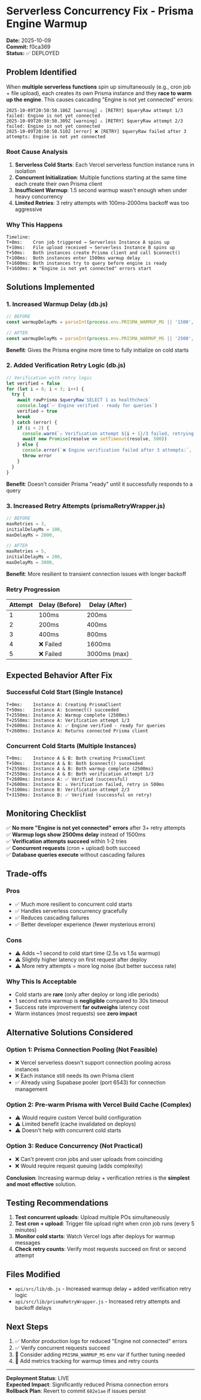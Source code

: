 # Serverless Concurrency Fix - Prisma Engine Warmup

**Date:** 2025-10-09  
**Commit:** f0ca369  
**Status:** ✅ DEPLOYED

## Problem Identified

When **multiple serverless functions** spin up simultaneously (e.g., cron job + file upload), each creates its own Prisma instance and they **race to warm up the engine**. This causes cascading "Engine is not yet connected" errors:

```
2025-10-09T20:50:50.186Z [warning] ⚠️ [RETRY] $queryRaw attempt 1/3 failed: Engine is not yet connected
2025-10-09T20:50:50.309Z [warning] ⚠️ [RETRY] $queryRaw attempt 2/3 failed: Engine is not yet connected
2025-10-09T20:50:50.510Z [error] ❌ [RETRY] $queryRaw failed after 3 attempts: Engine is not yet connected
```

### Root Cause Analysis

1. **Serverless Cold Starts**: Each Vercel serverless function instance runs in isolation
2. **Concurrent Initialization**: Multiple functions starting at the same time each create their own Prisma client
3. **Insufficient Warmup**: 1.5 second warmup wasn't enough when under heavy concurrency
4. **Limited Retries**: 3 retry attempts with 100ms-2000ms backoff was too aggressive

### Why This Happens

```
Timeline:
T+0ms:    Cron job triggered → Serverless Instance A spins up
T+10ms:   File upload received → Serverless Instance B spins up
T+50ms:   Both instances create Prisma client and call $connect()
T+100ms:  Both instances enter 1500ms warmup delay
T+1600ms: Both instances try to query before engine is ready
T+1600ms: ❌ "Engine is not yet connected" errors start
```

## Solutions Implemented

### 1. Increased Warmup Delay (db.js)

```javascript
// BEFORE
const warmupDelayMs = parseInt(process.env.PRISMA_WARMUP_MS || '1500', 10)

// AFTER
const warmupDelayMs = parseInt(process.env.PRISMA_WARMUP_MS || '2500', 10)
```

**Benefit**: Gives the Prisma engine more time to fully initialize on cold starts

### 2. Added Verification Retry Logic (db.js)

```javascript
// Verification with retry logic
let verified = false
for (let i = 0; i < 3; i++) {
  try {
    await rawPrisma.$queryRaw`SELECT 1 as healthcheck`
    console.log(`✅ Engine verified - ready for queries`)
    verified = true
    break
  } catch (error) {
    if (i < 2) {
      console.warn(`⚠️ Verification attempt ${i + 1}/3 failed, retrying in 500ms...`)
      await new Promise(resolve => setTimeout(resolve, 500))
    } else {
      console.error(`❌ Engine verification failed after 3 attempts:`, error.message)
      throw error
    }
  }
}
```

**Benefit**: Doesn't consider Prisma "ready" until it successfully responds to a query

### 3. Increased Retry Attempts (prismaRetryWrapper.js)

```javascript
// BEFORE
maxRetries = 3,
initialDelayMs = 100,
maxDelayMs = 2000,

// AFTER
maxRetries = 5,
initialDelayMs = 200,
maxDelayMs = 3000,
```

**Benefit**: More resilient to transient connection issues with longer backoff

### Retry Progression

| Attempt | Delay (Before) | Delay (After) |
|---------|----------------|---------------|
| 1       | 100ms          | 200ms         |
| 2       | 200ms          | 400ms         |
| 3       | 400ms          | 800ms         |
| 4       | ❌ Failed      | 1600ms        |
| 5       | ❌ Failed      | 3000ms (max)  |

## Expected Behavior After Fix

### Successful Cold Start (Single Instance)
```
T+0ms:    Instance A: Creating PrismaClient
T+50ms:   Instance A: $connect() succeeded
T+2550ms: Instance A: Warmup complete (2500ms)
T+2550ms: Instance A: Verification attempt 1/3
T+2600ms: Instance A: ✅ Engine verified - ready for queries
T+2600ms: Instance A: Returns connected Prisma client
```

### Concurrent Cold Starts (Multiple Instances)
```
T+0ms:    Instance A & B: Both creating PrismaClient
T+50ms:   Instance A & B: Both $connect() succeeded
T+2550ms: Instance A & B: Both warmup complete (2500ms)
T+2550ms: Instance A & B: Both verification attempt 1/3
T+2600ms: Instance A: ✅ Verified (successful)
T+2600ms: Instance B: ⚠️ Verification failed, retry in 500ms
T+3100ms: Instance B: Verification attempt 2/3
T+3150ms: Instance B: ✅ Verified (successful on retry)
```

## Monitoring Checklist

✅ **No more "Engine is not yet connected" errors** after 3+ retry attempts  
✅ **Warmup logs show 2500ms delay** instead of 1500ms  
✅ **Verification attempts succeed** within 1-2 tries  
✅ **Concurrent requests** (cron + upload) both succeed  
✅ **Database queries execute** without cascading failures  

## Trade-offs

### Pros
- ✅ Much more resilient to concurrent cold starts
- ✅ Handles serverless concurrency gracefully
- ✅ Reduces cascading failures
- ✅ Better developer experience (fewer mysterious errors)

### Cons
- ⚠️ Adds ~1 second to cold start time (2.5s vs 1.5s warmup)
- ⚠️ Slightly higher latency on first request after deploy
- ⚠️ More retry attempts = more log noise (but better success rate)

### Why This Is Acceptable
- Cold starts are **rare** (only after deploy or long idle periods)
- 1 second extra warmup is **negligible** compared to 30s timeout
- Success rate improvement **far outweighs** latency cost
- Warm instances (most requests) see **zero impact**

## Alternative Solutions Considered

### Option 1: Prisma Connection Pooling (Not Feasible)
- ❌ Vercel serverless doesn't support connection pooling across instances
- ❌ Each instance still needs its own Prisma client
- ✅ Already using Supabase pooler (port 6543) for connection management

### Option 2: Pre-warm Prisma with Vercel Build Cache (Complex)
- ⚠️ Would require custom Vercel build configuration
- ⚠️ Limited benefit (cache invalidated on deploys)
- ⚠️ Doesn't help with concurrent cold starts

### Option 3: Reduce Concurrency (Not Practical)
- ❌ Can't prevent cron jobs and user uploads from coinciding
- ❌ Would require request queuing (adds complexity)

**Conclusion**: Increasing warmup delay + verification retries is the **simplest and most effective** solution.

## Testing Recommendations

1. **Test concurrent uploads**: Upload multiple POs simultaneously
2. **Test cron + upload**: Trigger file upload right when cron job runs (every 5 minutes)
3. **Monitor cold starts**: Watch Vercel logs after deploys for warmup messages
4. **Check retry counts**: Verify most requests succeed on first or second attempt

## Files Modified

- `api/src/lib/db.js` - Increased warmup delay + added verification retry logic
- `api/src/lib/prismaRetryWrapper.js` - Increased retry attempts and backoff delays

## Next Steps

1. ✅ Monitor production logs for reduced "Engine not connected" errors
2. ✅ Verify concurrent requests succeed
3. 🔄 Consider adding `PRISMA_WARMUP_MS` env var if further tuning needed
4. 🔄 Add metrics tracking for warmup times and retry counts

---

**Deployment Status**: LIVE  
**Expected Impact**: Significantly reduced Prisma connection errors  
**Rollback Plan**: Revert to commit `682e1ae` if issues persist
